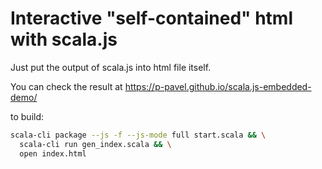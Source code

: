 # Interactive "self-contained" html with scala.js

Just put the output of scala.js into html file itself.

You can check the result at <https://p-pavel.github.io/scala.js-embedded-demo/>

to build:

```sh
scala-cli package --js -f --js-mode full start.scala && \
  scala-cli run gen_index.scala && \
  open index.html
```
